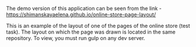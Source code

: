 The demo version of this application can be seen from the link - https://shimanskayaelena.github.io/online-store-page-layout/

This is an example of the layout of one of the pages of the online store (test task).
The layout on which the page was drawn is located in the same repository.
To view, you must run gulp on any dev server.

